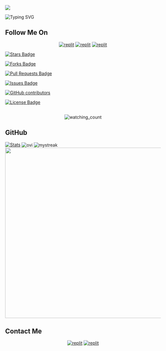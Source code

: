   <a href="https://github.com/VJBots/readme-typing-svg">
    <img src="https://readme-typing-svg.demolab.com/?lines=G+Balaji&font=Fira%20SemiBold&center=true&width=480&height=45&color=fff68f&vCenter=true&pause=1000&size=40" /></a>
</p>

![Typing SVG](https://readme-typing-svg.herokuapp.com/?lines=Welcome+To+My+GitHub+Profile;My+Name+Is+Balaji+G;I+Am+Nothing;Currently+Learning+;Thank+You!)

## Follow Me On

</p>
<p align="center">
<a href="https://instagram.com/_balu_balaji_g_"><img alt="replit" src="https://img.shields.io/badge/-Instagram-red?style=for-the-badge&logo=instagram&logoColor=white"/></a> <a href="https://telegram.me/balu_balaji_g"><img alt="replit" src="https://img.shields.io/badge/-Telegram-blue?style=for-the-badge&logo=telegram&logoColor=white"/></a>
<a href="https://www.linkedin.com/in/balaji-g-53ba79221/"><img alt="replit" src="https://img.shields.io/badge/-LinkedIn-blue?style=for-the-badge&logo=linkedin&logoColor=white"/></a>
</p>

<a href="https://github.com/balajig1403/BalajiG/stargazers"><img src="https://img.shields.io/github/stars/balajig1403/BalajiG" alt="Stars Badge"/></a>

<a href="https://github.com/balajig1403/BalajiG/forks"><img src="https://img.shields.io/github/forks/balajig1403/BalajiG" alt="Forks Badge"/></a>

<a href="https://github.com/balajig1403/BalajiG/pulls"><img src="https://img.shields.io/github/issues-pr/balajig1403/BalajiG" alt="Pull Requests Badge"/></a>

<a href="https://github.com/balajig1403/BalajiG/issues"><img src="https://img.shields.io/github/issues/balajig1403/BalajiG" alt="Issues Badge"/></a>

<a href="https://github.com/balajig1403/BalajiG/graphs/contributors"><img alt="GitHub contributors" src="https://img.shields.io/github/contributors/balajig1403/BalajiG?color=2b9348"></a>

<a href="https://github.com/balajig1403/BalajiG/blob/ddef80192bc4f43bae076f0251da9b32dcf6b6f7/LICENSE"><img src="https://img.shields.io/github/license/balajig1403/BalajiG?color=2b9348" alt="License Badge"/></a>
<br>
<br>
<p align="center">
<img src="https://komarev.com/ghpvc/?username=balajig1403&color=yellow" alt="watching_count" />
</p>

## GitHub 

[![Stats](https://github-readme-stats.vercel.app/api?username=balajig1403&hide=prs&count_public=true&show_icons=true&theme=algolia)](https://github.com/balajig1403)
<img align="center" src="https://github-readme-stats.vercel.app/api/top-langs?username=balajig1403&show_icons=true&locale=en&layout=compact&theme=chartreuse-dark" alt="ovi"/>
<img align="center" src="https://github-readme-streak-stats.herokuapp.com/?user=balajig1403&theme=chartreuse-dark" alt="mystreak"/>
<a href="https://github.com/balajig1403"><img width=550 src="https://github-profile-trophy.vercel.app/?username=balajig1403&theme=dracula&no-frame=true&title=Followers,Stars,Commit,Repository,Issues"/></a>

<!-- ## Subscribe YouTube Channel  -->
<!-- 
<h3 align="center">
<a href="https://youtube.com/@godslove5?si=7-bzPs6KcH3mdGDO">
    &nbsp;<img src="https://img.shields.io/badge/Naveen's YT-FF0000?style=flat-square&logo=YouTube" width="200" height="30">&nbsp;
<a href="https://youtube.com/@godslove5?si=7-bzPs6KcH3mdGDO"> <img src="https://img.shields.io/youtube/channel/subscribers/UCEWm-JSe1r-2LfHJkIhtbJQ?V?label=Subscribers&style=for-the-badge&color=FF0000&labelColor=ce463"/>
</a>
</p> -->

## Contact Me 

<p align="center">
<a href="balubalaji.anb@gmail.com"><img alt="replit" src="https://img.shields.io/badge/-GMail-lightblue?style=for-the-badge&logo=gmail&logoColor=red"/></a>
<a href="https://telegram.me/balu_balaji_g
"><img alt="replit" src="https://img.shields.io/badge/-Telegram-blue?style=for-the-badge&logo=telegram&logoColor=red"/></a>
